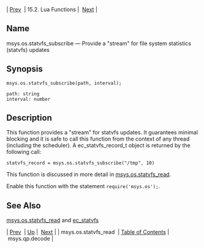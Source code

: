 | [Prev](lua.ref.msys.os.statvfs_read)  | 15.2. Lua Functions |  [Next](lua.ref.msys.qp.decode.php) |

<a name="lua.ref.msys.os.statvfs_subscribe"></a>
## Name

msys.os.statvfs_subscribe — Provide a "stream" for file system statistics (statvfs) updates

<a name="idp26872352"></a>
## Synopsis

`msys.os.statvfs_subscribe(path, interval);`

```
path: string
interval: number
```
<a name="idp26875072"></a>
## Description

This function provides a "stream" for statvfs updates. It guarantees minimal blocking and it is safe to call this function from the context of any thread (including the scheduler). A ec_statvfs_record_t object is returned by the following call:

`statvfs_record = msys.os.statvfs_subscribe("/tmp", 10)`

This function is discussed in more detail in [msys.os.statvfs_read](lua.ref.msys.os.statvfs_read "msys.os.statvfs_read").

Enable this function with the statement `require('msys.os');`.

<a name="idp26879600"></a>
## See Also

[msys.os.statvfs_read](lua.ref.msys.os.statvfs_read "msys.os.statvfs_read") and [ec_statvfs](https://support.messagesystems.com/docs/web-c-api/structs.ec_statvfs.php)

| [Prev](lua.ref.msys.os.statvfs_read)  | [Up](lua.function.details.php) |  [Next](lua.ref.msys.qp.decode.php) |
| msys.os.statvfs_read  | [Table of Contents](index) |  msys.qp.decode |
